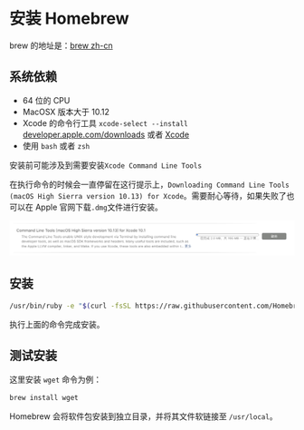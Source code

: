 # 安装 Homebrew

brew 的地址是：[brew zh-cn](https://brew.sh/index_zh-cn)

## 系统依赖

- 64 位的 CPU
- MacOSX 版本大于 10.12
- Xcode 的命令行工具 `xcode-select --install` [developer.apple.com/downloads](https://developer.apple.com/downloads) 或者 [Xcode](https://itunes.apple.com/us/app/xcode/id497799835)
- 使用 `bash` 或者 `zsh`

安装前可能涉及到需要安装`Xcode Command Line Tools`

在执行命令的时候会一直停留在这行提示上，`Downloading Command Line Tools (macOS High Sierra version 10.13) for Xcode`。需要耐心等待，如果失败了也可以在 Apple 官网下载`.dmg`文件进行安装。

![An image](./../assets/install/xcode-command-line-tools.png)

## 安装

```bash
/usr/bin/ruby -e "$(curl -fsSL https://raw.githubusercontent.com/Homebrew/install/master/install)"
```

执行上面的命令完成安装。

## 测试安装

这里安装 `wget` 命令为例：

```bash
brew install wget
```

Homebrew 会将软件包安装到独立目录，并将其文件软链接至 `/usr/local`。
